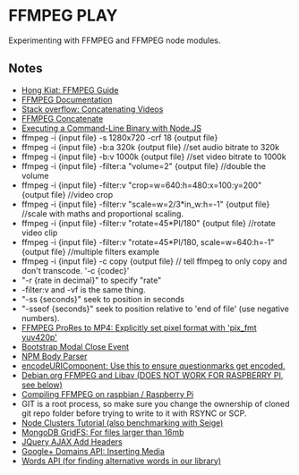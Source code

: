 # FFMPEG PLAY
Experimenting with FFMPEG and FFMPEG node modules.

## Notes
- [Hong Kiat: FFMPEG Guide](http://www.hongkiat.com/blog/ffmpeg-guide/)
- [FFMPEG Documentation](https://ffmpeg.org/ffmpeg.html)
- [Stack overflow: Concatenating Videos](http://stackoverflow.com/questions/7333232/concatenate-two-mp4-files-using-ffmpeg)
- [FFMPEG Concatenate](https://trac.ffmpeg.org/wiki/Concatenate)
- [Executing a Command-Line Binary with Node.JS](http://stackoverflow.com/questions/20643470/execute-a-command-line-binary-with-node-js)
- ffmpeg -i {input file} -s 1280x720 -crf 18 {output file}
- ffmpeg -i {input file} -b:a 320k {output file}    //set audio bitrate to 320k
- ffmpeg -i {input file} -b:v 1000k {output file}   //set video bitrate to 1000k
- ffmpeg -i {input file} -filter:a "volume=2" {output file}     //double the volume
- ffmpeg -i {input file} -filter:v "crop=w=640:h=480:x=100:y=200" {output file}   //video crop
- ffmpeg -i {input file} -filter:v "scale=w=2/3*in_w:h=-1" {output file}           //scale with maths and proportional scaling.
- ffmpeg -i {input file} -filter:v "rotate=45*PI/180" {output file}     //rotate video clip
- ffmpeg -i {input file} -filter:v "rotate=45*PI/180, scale=w=640:h=-1" {output file}   //multiple filters example
- ffmpeg -i {input file} -c copy {output file}      // tell ffmpeg to only copy and don't transcode. '-c {codec}'
- "-r {rate in decimal}" to specify "rate"
- -filter:v and -vf is the same thing.
- "-ss {seconds}" seek to position in seconds
- "-sseof {seconds}" seek to position relative to 'end of file' (use negative numbers).
- [FFMPEG ProRes to MP4: Explicitly set pixel format with 'pix_fmt yuv420p'](http://superuser.com/questions/855678/ffmpeg-mov-prores-to-mp4)
- [Bootstrap Modal Close Event](http://www.coding-issues.com/2014/06/bootstrap-modal-close-event.html)
- [NPM Body Parser](https://www.npmjs.com/package/body-parser)
- [encodeURIComponent: Use this to ensure questionmarks get encoded.](https://developer.mozilla.org/en-US/docs/Web/JavaScript/Reference/Global_Objects/encodeURIComponent)
- [Debian.org FFMPEG and Libav (DOES NOT WORK FOR RASPBERRY PI, see below)](https://wiki.debian.org/ffmpeg)
- [Compiling FFMPEG on raspbian / Raspberry Pi](http://hannes.enjoys.it/blog/2016/03/ffmpeg-on-raspbian-raspberry-pi/)
- GIT is a root process, so make sure you change the ownership of cloned git repo folder before trying to write to it with RSYNC or SCP.
- [Node Clusters Tutorial (also benchmarking with Seige)](http://rowanmanning.com/posts/node-cluster-and-express/)
- [MongoDB GridFS: For files larger than 16mb](https://docs.mongodb.com/v3.0/core/gridfs/)
- [JQuery AJAX Add Headers](http://api.jquery.com/jquery.ajax/)
- [Google+ Domains API: Inserting Media](https://developers.google.com/+/domains/api/media/insert)
- [Words API (for finding alternative words in our library)](https://www.wordsapi.com/)